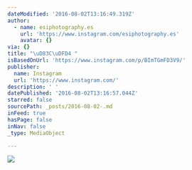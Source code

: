 ```yaml
---
dateModified: '2016-08-02T13:16:49.319Z'
author:
  - name: esiphotography.es
    url: 'https://www.instagram.com/esiphotography.es'
    avatar: {}
via: {}
title: "\uD83C\uDFD4 "
isBasedOnUrl: 'https://www.instagram.com/p/BImTGmFD3V9/'
publisher:
  name: Instagram
  url: 'https://www.instagram.com/'
description: ' '
datePublished: '2016-08-02T13:16:57.044Z'
starred: false
sourcePath: _posts/2016-08-02-.md
inFeed: true
hasPage: false
inNav: false
_type: MediaObject

---
```

![ ](https://imgflo.herokuapp.com/graph/vahj1ThiexotieMo/434837c1f5ea286d9530a2d3e9d50a33/croprotate.jpg?cropheight=448&cropwidth=640&degrees=0&input=https%3A%2F%2Fscontent.cdninstagram.com%2Ft51.2885-15%2Fs640x640%2Fsh0.08%2Fe35%2F13743267_928011290659826_767590876_n.jpg%3Fig_cache_key%3DMTMwNzgxNjc1Nzg4NTM2NzY3Nw%253D%253D.2&x=0&y=96)